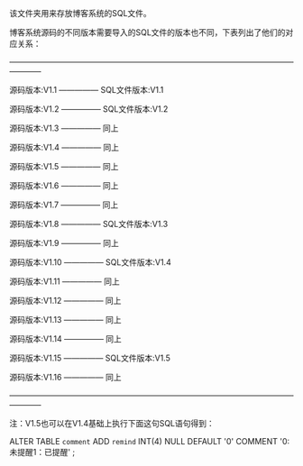 该文件夹用来存放博客系统的SQL文件。

博客系统源码的不同版本需要导入的SQL文件的版本也不同，下表列出了他们的对应关系：

————————————————————————————————————————

源码版本:V1.1  —————  SQL文件版本:V1.1

源码版本:V1.2  —————  SQL文件版本:V1.2

源码版本:V1.3 ————— 同上

源码版本:V1.4 ————— 同上

源码版本:V1.5 ————— 同上

源码版本:V1.6 ————— 同上

源码版本:V1.7 ————— 同上

源码版本:V1.8 ————— SQL文件版本:V1.3

源码版本:V1.9 ————— 同上

源码版本:V1.10 ————— SQL文件版本:V1.4

源码版本:V1.11 ————— 同上

源码版本:V1.12 ————— 同上

源码版本:V1.13 ————— 同上

源码版本:V1.14 ————— 同上

源码版本:V1.15 ————— SQL文件版本:V1.5 

源码版本:V1.16 ————— 同上

————————————————————————————————————————

注：V1.5也可以在V1.4基础上执行下面这句SQL语句得到：

ALTER TABLE `comment` ADD `remind` INT(4) NULL DEFAULT '0' COMMENT '0:未提醒1：已提醒' ;
